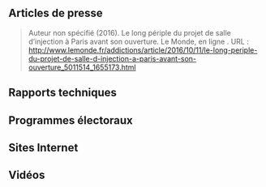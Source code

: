 ## Articles de presse
> Auteur non spécifié (2016). Le long périple du projet de salle d’injection à Paris avant son ouverture. Le Monde, en ligne . URL : http://www.lemonde.fr/addictions/article/2016/10/11/le-long-periple-du-projet-de-salle-d-injection-a-paris-avant-son-ouverture_5011514_1655173.html
## Rapports techniques
## Programmes électoraux
## Sites Internet 
## Vidéos

